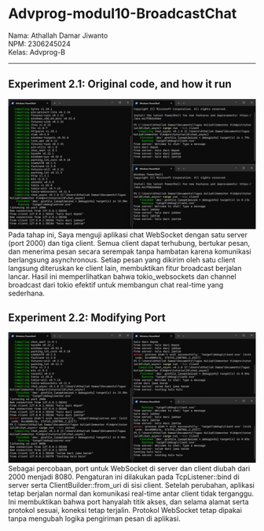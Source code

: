 # Advprog-modul10-BroadcastChat

Nama: Athallah Damar Jiwanto <br>
NPM: 2306245024 <br>
Kelas: Advprog-B
<hr>

## Experiment 2.1: Original code, and how it run
![experiment 2.1 commit1](images/images1.png)
Pada tahap ini, Saya menguji aplikasi chat WebSocket dengan satu server (port 2000) dan tiga client. Semua client dapat terhubung, bertukar pesan, dan menerima pesan secara serempak tanpa hambatan karena komunikasi berlangsung asynchronous. Setiap pesan yang dikirim oleh satu client langsung diteruskan ke client lain, membuktikan fitur broadcast berjalan lancar. Hasil ini memperlihatkan bahwa tokio_websockets dan channel broadcast dari tokio efektif untuk membangun chat real-time yang sederhana.

## Experiment 2.2: Modifying Port
![experiment 2.2 commit2](images/images2.png)
Sebagai percobaan, port untuk WebSocket di server dan client diubah dari 2000 menjadi 8080. Pengaturan ini dilakukan pada TcpListener::bind di server serta ClientBuilder::from_uri di sisi client. Setelah perubahan, aplikasi tetap berjalan normal dan komunikasi real-time antar client tidak terganggu. Ini membuktikan bahwa port hanyalah titik akses, dan selama alamat serta protokol sesuai, koneksi tetap terjalin. Protokol WebSocket tetap dipakai tanpa mengubah logika pengiriman pesan di aplikasi.